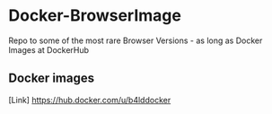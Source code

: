 # Docker-BrowserImage

Repo to some of the most rare Browser Versions - as long as Docker Images at DockerHub

## Docker images
[Link] https://hub.docker.com/u/b4lddocker
